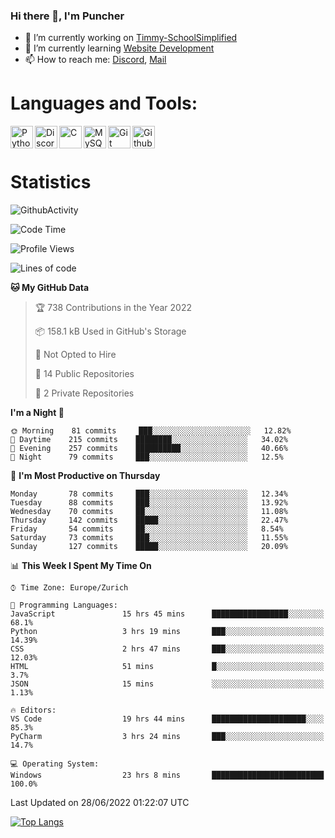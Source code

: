 ### Hi there 👋, I'm Puncher

- 🔭 I’m currently working on [Timmy-SchoolSimplified](https://github.com/School-Simplified/Timmy-SchoolSimplified)
- 🌱 I’m currently learning [Website Development](https://github.com/Puncher1/website-development)
- 📫 How to reach me: [Discord](https://github.com/Puncher1#discord-profile), [Mail](mailto:andrin.schaller@hispeed.ch)

# Languages and Tools:
<img align="left" alt="Python" width="36px" src="https://upload.wikimedia.org/wikipedia/commons/thumb/c/c3/Python-logo-notext.svg/2000px-Python-logo-notext.svg.png" />
<img align="left" alt="Discord.py" width="36px" src="https://i.imgur.com/RPrw70n.jpg" />
<img align="left" alt="C" width="36px" src="https://upload.wikimedia.org/wikipedia/commons/thumb/1/18/C_Programming_Language.svg/1200px-C_Programming_Language.svg.png" />
<img align="left" alt="MySQL" width="36px" src="https://upload.wikimedia.org/wikipedia/de/d/dd/MySQL_logo.svg" />
<img align="left" alt="Git" width="36px" src="https://garygregory.files.wordpress.com/2016/11/git_logo.png?w=325" />
<img align="left" alt="Github" width="36px" src="https://upload.wikimedia.org/wikipedia/commons/thumb/a/ae/Github-desktop-logo-symbol.svg/1024px-Github-desktop-logo-symbol.svg.png" />
<br />
<br />

# Statistics
![GithubActivity](https://github-profile-summary-cards.vercel.app/api/cards/profile-details?username=puncher1&theme=solarized_dark)
<!--START_SECTION:waka-->
![Code Time](http://img.shields.io/badge/Code%20Time-0%20secs-blue)

![Profile Views](http://img.shields.io/badge/Profile%20Views-0-blue)

![Lines of code](https://img.shields.io/badge/From%20Hello%20World%20I%27ve%20Written-1%20Million%20lines%20of%20code-blue)

**🐱 My GitHub Data** 

> 🏆 738 Contributions in the Year 2022
 > 
> 📦 158.1 kB Used in GitHub's Storage 
 > 
> 🚫 Not Opted to Hire
 > 
> 📜 14 Public Repositories 
 > 
> 🔑 2 Private Repositories  
 > 
**I'm a Night 🦉** 

```text
🌞 Morning    81 commits     ███░░░░░░░░░░░░░░░░░░░░░░   12.82% 
🌆 Daytime    215 commits    ████████░░░░░░░░░░░░░░░░░   34.02% 
🌃 Evening    257 commits    ██████████░░░░░░░░░░░░░░░   40.66% 
🌙 Night      79 commits     ███░░░░░░░░░░░░░░░░░░░░░░   12.5%

```
📅 **I'm Most Productive on Thursday** 

```text
Monday       78 commits     ███░░░░░░░░░░░░░░░░░░░░░░   12.34% 
Tuesday      88 commits     ███░░░░░░░░░░░░░░░░░░░░░░   13.92% 
Wednesday    70 commits     ██░░░░░░░░░░░░░░░░░░░░░░░   11.08% 
Thursday     142 commits    █████░░░░░░░░░░░░░░░░░░░░   22.47% 
Friday       54 commits     ██░░░░░░░░░░░░░░░░░░░░░░░   8.54% 
Saturday     73 commits     ███░░░░░░░░░░░░░░░░░░░░░░   11.55% 
Sunday       127 commits    █████░░░░░░░░░░░░░░░░░░░░   20.09%

```


📊 **This Week I Spent My Time On** 

```text
⌚︎ Time Zone: Europe/Zurich

💬 Programming Languages: 
JavaScript               15 hrs 45 mins      █████████████████░░░░░░░░   68.1% 
Python                   3 hrs 19 mins       ███░░░░░░░░░░░░░░░░░░░░░░   14.39% 
CSS                      2 hrs 47 mins       ███░░░░░░░░░░░░░░░░░░░░░░   12.03% 
HTML                     51 mins             █░░░░░░░░░░░░░░░░░░░░░░░░   3.7% 
JSON                     15 mins             ░░░░░░░░░░░░░░░░░░░░░░░░░   1.13%

🔥 Editors: 
VS Code                  19 hrs 44 mins      █████████████████████░░░░   85.3% 
PyCharm                  3 hrs 24 mins       ███░░░░░░░░░░░░░░░░░░░░░░   14.7%

💻 Operating System: 
Windows                  23 hrs 8 mins       █████████████████████████   100.0%

```


 Last Updated on 28/06/2022 01:22:07 UTC
<!--END_SECTION:waka-->

[![Top Langs](https://github-readme-stats.vercel.app/api/top-langs/?username=puncher1&langs_count=10&theme=prussian)](https://github.com/puncher1/)
